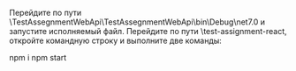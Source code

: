 Перейдите по пути \TestAssegnmentWebApi\TestAssegnmentWebApi\bin\Debug\net7.0 и запустите исполняемый файл.
Перейдите по пути \test-assignment-react, откройте командную строку и выполните две команды:

npm i
npm start
